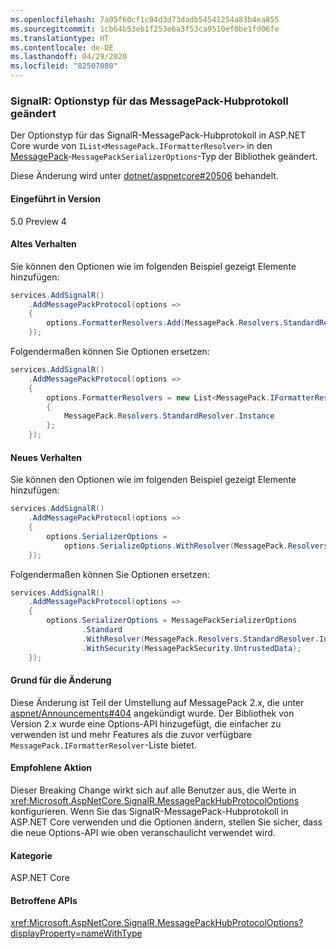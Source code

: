 ```yaml
---
ms.openlocfilehash: 7a05f60cf1c04d3d73dadb54541254a83b4ea855
ms.sourcegitcommit: 1cb64b53eb1f253e6a3f53ca9510ef0be1fd06fe
ms.translationtype: HT
ms.contentlocale: de-DE
ms.lasthandoff: 04/29/2020
ms.locfileid: "82507080"
---
```

### <a name="signalr-messagepack-hub-protocol-options-type-changed"></a>SignalR: Optionstyp für das MessagePack-Hubprotokoll geändert

Der Optionstyp für das SignalR-MessagePack-Hubprotokoll in ASP.NET Core wurde von `IList<MessagePack.IFormatterResolver>` in den [MessagePack](https://www.nuget.org/packages/MessagePack)-`MessagePackSerializerOptions`-Typ der Bibliothek geändert.

Diese Änderung wird unter [dotnet/aspnetcore#20506](https://github.com/dotnet/aspnetcore/issues/20506) behandelt.

#### <a name="version-introduced"></a>Eingeführt in Version

5.0 Preview 4

#### <a name="old-behavior"></a>Altes Verhalten

Sie können den Optionen wie im folgenden Beispiel gezeigt Elemente hinzufügen:

```csharp
services.AddSignalR()
    .AddMessagePackProtocol(options =>
    {
        options.FormatterResolvers.Add(MessagePack.Resolvers.StandardResolver.Instance);
    });
```

Folgendermaßen können Sie Optionen ersetzen:

```csharp
services.AddSignalR()
    .AddMessagePackProtocol(options =>
    {
        options.FormatterResolvers = new List<MessagePack.IFormatterResolver>()
        {
            MessagePack.Resolvers.StandardResolver.Instance
        };
    });
```

#### <a name="new-behavior"></a>Neues Verhalten

Sie können den Optionen wie im folgenden Beispiel gezeigt Elemente hinzufügen:

```csharp
services.AddSignalR()
    .AddMessagePackProtocol(options =>
    {
        options.SerializerOptions =
            options.SerializeOptions.WithResolver(MessagePack.Resolvers.StandardResolver.Instance);
    });
```

Folgendermaßen können Sie Optionen ersetzen:

```csharp
services.AddSignalR()
    .AddMessagePackProtocol(options =>
    {
        options.SerializerOptions = MessagePackSerializerOptions
                .Standard
                .WithResolver(MessagePack.Resolvers.StandardResolver.Instance)
                .WithSecurity(MessagePackSecurity.UntrustedData);
    });
```

#### <a name="reason-for-change"></a>Grund für die Änderung

Diese Änderung ist Teil der Umstellung auf MessagePack 2.x, die unter [aspnet/Announcements#404](https://github.com/aspnet/Announcements/issues/404) angekündigt wurde. Der Bibliothek von Version 2.x wurde eine Options-API hinzugefügt, die einfacher zu verwenden ist und mehr Features als die zuvor verfügbare `MessagePack.IFormatterResolver`-Liste bietet.

#### <a name="recommended-action"></a>Empfohlene Aktion

Dieser Breaking Change wirkt sich auf alle Benutzer aus, die Werte in <xref:Microsoft.AspNetCore.SignalR.MessagePackHubProtocolOptions> konfigurieren. Wenn Sie das SignalR-MessagePack-Hubprotokoll in ASP.NET Core verwenden und die Optionen ändern, stellen Sie sicher, dass die neue Options-API wie oben veranschaulicht verwendet wird.

#### <a name="category"></a>Kategorie

ASP.NET Core

#### <a name="affected-apis"></a>Betroffene APIs

<xref:Microsoft.AspNetCore.SignalR.MessagePackHubProtocolOptions?displayProperty=nameWithType>

<!--

#### Affected APIs

`T:Microsoft.AspNetCore.SignalR.MessagePackHubProtocolOptions`

-->

